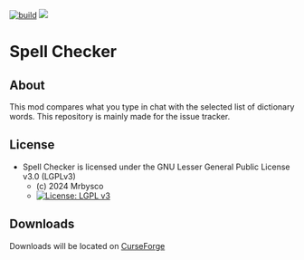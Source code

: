 [![build](https://github.com/Mrbysco/SpellChecker/actions/workflows/build.yml/badge.svg)](https://github.com/Mrbysco/SpellChecker/actions/workflows/build.yml) 
[![](http://cf.way2muchnoise.eu/versions/306068.svg)](https://www.curseforge.com/minecraft/mc-mods/spell-checker)

# Spell Checker #

## About ##
This mod compares what you type in chat with the selected list of dictionary words. This repository is mainly made for the issue tracker.

## License ##
* Spell Checker is licensed under the GNU Lesser General Public License v3.0 (LGPLv3)
    - (c) 2024 Mrbysco
  - [![License: LGPL v3](https://img.shields.io/badge/License-LGPL_v3-blue.svg)](https://www.gnu.org/licenses/lgpl-3.0)

## Downloads ##
Downloads will be located on [CurseForge](https://www.curseforge.com/minecraft/mc-mods/spell-checker)
